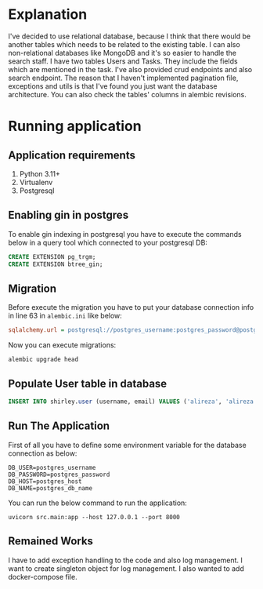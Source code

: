 # Explanation
I've decided to use relational database, because I think that there would be another tables which needs to be related
to the existing table. I can also non-relational databases like MongoDB and it's so easier to handle the search staff.
I have two tables Users and Tasks. They include the fields which are mentioned in the task. I've also provided crud 
endpoints and also search endpoint. The reason that I haven't implemented pagination file, exceptions and utils is that
I've found you just want the database architecture. You can also check the tables' columns in alembic revisions. 

# Running application
## Application requirements
1. Python 3.11+
2. Virtualenv
3. Postgresql


## Enabling gin in postgres

To enable gin indexing in postgresql you have to execute the commands below in a query tool which connected to
your postgresql DB:

```SQL
CREATE EXTENSION pg_trgm;
CREATE EXTENSION btree_gin;
```

## Migration
Before execute the migration you have to put your database connection info in line 63 in `alembic.ini` like below:
```ini
sqlalchemy.url = postgresql://postgres_username:postgres_password@postgres_host/postgres_db_name
```

Now you can execute migrations:
```shell
alembic upgrade head
```


## Populate User table in database
```SQL
INSERT INTO shirley.user (username, email) VALUES ('alireza', 'alireza.mor2012@gmail.com');
```

## Run The Application
First of all you have to define some environment variable for the database connection as below:
```shell
DB_USER=postgres_username
DB_PASSWORD=postgres_password
DB_HOST=postgres_host
DB_NAME=postgres_db_name
```
You can run the below command to run the application:
```shell
uvicorn src.main:app --host 127.0.0.1 --port 8000
```

## Remained Works
I have to add exception handling to the code and also log management. I want to create singleton object for log management.
I also wanted to add docker-compose file.
